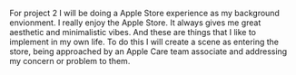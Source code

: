 For project 2 I will be doing a Apple Store experience as my background envionment. I really enjoy the Apple Store. It always gives me great aesthetic and minimalistic vibes. And these are things that I like to implement in my own life. To do this I will create a scene as entering the store, being approached by an Apple Care team associate and addressing my concern or problem to them. 
